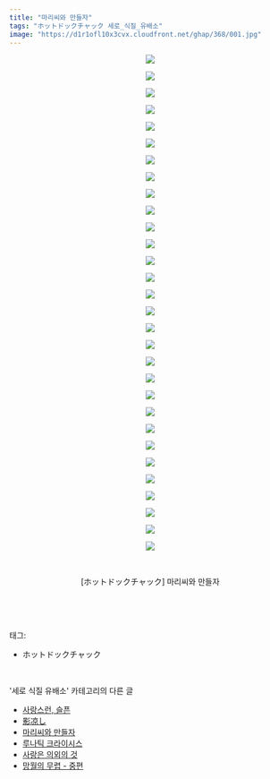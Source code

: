 ```yaml
---
title: "마리씨와 만들자"
tags: "ホットドックチャック 세로_식질_유배소"
image: "https://d1r1ofl10x3cvx.cloudfront.net/ghap/368/001.jpg"
---
```

<div class="article">
<p style="text-align: center; clear: none; float: none;"><img src="{{ site.imgserver7 }}/ghap/368/001.jpg"/></p>
<p style="text-align: center; clear: none; float: none;"><img src="{{ site.imgserver7 }}/ghap/368/002.jpg"/></p>
<p style="text-align: center; clear: none; float: none;"><img src="{{ site.imgserver7 }}/ghap/368/003.jpg"/></p>
<p style="text-align: center; clear: none; float: none;"><img src="{{ site.imgserver7 }}/ghap/368/004.jpg"/></p>
<p style="text-align: center; clear: none; float: none;"><img src="{{ site.imgserver7 }}/ghap/368/005.jpg"/></p>
<p style="text-align: center; clear: none; float: none;"><img src="{{ site.imgserver7 }}/ghap/368/006.jpg"/></p>
<p style="text-align: center; clear: none; float: none;"><img src="{{ site.imgserver7 }}/ghap/368/007.jpg"/></p>
<p style="text-align: center; clear: none; float: none;"><img src="{{ site.imgserver7 }}/ghap/368/008.jpg"/></p>
<p style="text-align: center; clear: none; float: none;"><img src="{{ site.imgserver7 }}/ghap/368/009.jpg"/></p>
<p style="text-align: center; clear: none; float: none;"><img src="{{ site.imgserver7 }}/ghap/368/010.jpg"/></p>
<p style="text-align: center; clear: none; float: none;"><img src="{{ site.imgserver7 }}/ghap/368/011.jpg"/></p>
<p style="text-align: center; clear: none; float: none;"><img src="{{ site.imgserver7 }}/ghap/368/012.jpg"/></p>
<p style="text-align: center; clear: none; float: none;"><img src="{{ site.imgserver7 }}/ghap/368/013.jpg"/></p>
<p style="text-align: center; clear: none; float: none;"><img src="{{ site.imgserver7 }}/ghap/368/014.jpg"/></p>
<p style="text-align: center; clear: none; float: none;"><img src="{{ site.imgserver7 }}/ghap/368/015.jpg"/></p>
<p style="text-align: center; clear: none; float: none;"><img src="{{ site.imgserver7 }}/ghap/368/016.jpg"/></p>
<p style="text-align: center; clear: none; float: none;"><img src="{{ site.imgserver7 }}/ghap/368/017.jpg"/></p>
<p style="text-align: center; clear: none; float: none;"><img src="{{ site.imgserver7 }}/ghap/368/018.jpg"/></p>
<p style="text-align: center; clear: none; float: none;"><img src="{{ site.imgserver7 }}/ghap/368/019.jpg"/></p>
<p style="text-align: center; clear: none; float: none;"><img src="{{ site.imgserver7 }}/ghap/368/020.jpg"/></p>
<p style="text-align: center; clear: none; float: none;"><img src="{{ site.imgserver7 }}/ghap/368/021.jpg"/></p>
<p style="text-align: center; clear: none; float: none;"><img src="{{ site.imgserver7 }}/ghap/368/022.jpg"/></p>
<p style="text-align: center; clear: none; float: none;"><img src="{{ site.imgserver7 }}/ghap/368/023.jpg"/></p>
<p style="text-align: center; clear: none; float: none;"><img src="{{ site.imgserver7 }}/ghap/368/024.jpg"/></p>
<p style="text-align: center; clear: none; float: none;"><img src="{{ site.imgserver7 }}/ghap/368/025.jpg"/></p>
<p style="text-align: center; clear: none; float: none;"><img src="{{ site.imgserver7 }}/ghap/368/026.jpg"/></p>
<p style="text-align: center; clear: none; float: none;"><img src="{{ site.imgserver7 }}/ghap/368/027.jpg"/></p>
<p style="text-align: center; clear: none; float: none;"><img src="{{ site.imgserver7 }}/ghap/368/028.jpg"/></p>
<p style="text-align: center; clear: none; float: none;"><img src="{{ site.imgserver7 }}/ghap/368/029.jpg"/></p>
<p style="text-align: center; clear: none; float: none;"><img src="{{ site.imgserver7 }}/ghap/368/030.jpg"/></p>
<p style="text-align: center; clear: none; float: none;"><br/></p>
<p style="text-align: center; clear: none; float: none;">[ホットドックチャック] 마리씨와 만들자</p>
<p><br/></p>
</div><br/>
<div class="tagTrail">
<p>태그: </p>
<ul>
<li>ホットドックチャック</li>
</ul>
</div><br/>
<div class="another">
<p>'세로 식질 유배소' 카테고리의 다른 글</p>
<ul>
<li><a href="/ghap_650">사랑스런, 슬픈</a></li>
<li><a href="/ghap_407">影凉し</a></li>
<li><a href="/ghap_368">마리씨와 만들자</a></li>
<li><a href="/ghap_352">루나틱 크라이시스</a></li>
<li><a href="/ghap_341">사랑은 의외의 것</a></li>
<li><a href="/ghap_121">망월의 무렵 - 중편</a></li>
</ul>
</div><br/>
<div class="cb_module cb_fluid">
<div class="cb_wrt cb_profile">
</div><!-- commentList close -->
</div><br/>

